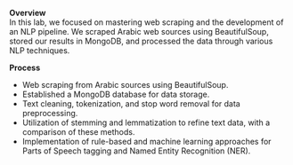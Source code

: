 <strong>Overview</strong>
<br>
In this lab, we focused on mastering web scraping and the development of an NLP pipeline. We scraped Arabic web sources using BeautifulSoup, stored our results in MongoDB, and processed the data through various NLP techniques.

<strong>Process</strong>
<br>
<ul>
  <li>Web scraping from Arabic sources using BeautifulSoup.</li>
  <li>Established a MongoDB database for data storage.</li>
  <li>Text cleaning, tokenization, and stop word removal for data preprocessing.</li>
  <li>Utilization of stemming and lemmatization to refine text data, with a comparison of these methods.</li>
  <li>Implementation of rule-based and machine learning approaches for Parts of Speech tagging and Named Entity Recognition (NER).</li>
</ul>
